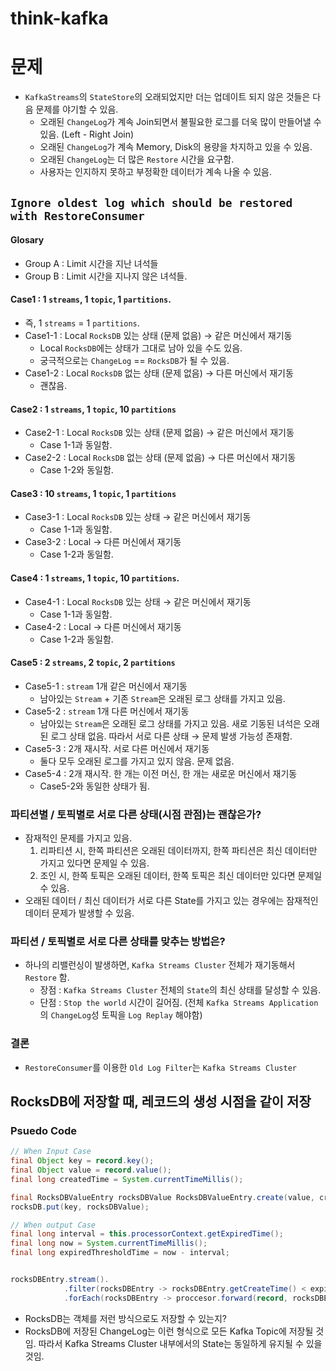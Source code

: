 # think-kafka


# 문제
- `KafkaStreams`의 `StateStore`의 오래되었지만 더는 업데이트 되지 않은 것들은 다음 문제를 야기할 수 있음.
  - 오래된 `ChangeLog`가 계속 Join되면서 불필요한 로그를 더욱 많이 만들어낼 수 있음. (Left - Right Join)
  - 오래된 `ChangeLog`가 계속 Memory, Disk의 용량을 차지하고 있을 수 있음.
  - 오래된 `ChangeLog`는 더 많은 `Restore` 시간을 요구함.
  - 사용자는 인지하지 못하고 부정확한 데이터가 계속 나올 수 있음.


## `Ignore oldest log which should be restored with RestoreConsumer`

#### Glosary
- Group A : Limit 시간을 지난 녀석들
- Group B : Limit 시간을 지나지 않은 녀석들.


#### Case1 : 1 `streams`, 1 `topic`, 1 `partitions`.
- 즉, 1 `streams` = 1 `partitions`.
- Case1-1 : Local `RocksDB` 있는 상태 (문제 없음) → 같은 머신에서 재기동
  - Local `RocksDB`에는 상태가 그대로 남아 있을 수도 있음.
  - 궁극적으로는 `ChangeLog` == `RocksDB`가 될 수 있음. 
- Case1-2 : Local `RocksDB` 없는 상태 (문제 없음) → 다른 머신에서 재기동
  - 괜찮음.
 
#### Case2 : 1 `streams`, 1 `topic`, 10 `partitions`
- Case2-1 : Local `RocksDB` 있는 상태 (문제 없음) → 같은 머신에서 재기동
  - Case 1-1과 동일함.
- Case2-2 : Local `RocksDB` 없는 상태 (문제 없음) → 다른 머신에서 재기동
  - Case 1-2와 동일함.
 
#### Case3 : 10 `streams`, 1 `topic`, 1 `partitions`
- Case3-1 : Local `RocksDB` 있는 상태 → 같은 머신에서 재기동
  - Case 1-1과 동일함.
- Case3-2 : Local → 다른 머신에서 재기동
  - Case 1-2과 동일함.
 
#### Case4 : 1 `streams`, 1 `topic`, 10 `partitions`.
- Case4-1 : Local `RocksDB` 있는 상태 → 같은 머신에서 재기동
  - Case 1-1과 동일함.
- Case4-2 : Local → 다른 머신에서 재기동
  - Case 1-2과 동일함.


#### Case5 : 2 `streams`, 2 `topic`, 2 `partitions`
- Case5-1 : `stream` 1개 같은 머신에서 재기동
  - 남아있는 `Stream` + 기존 `Stream`은 오래된 로그 상태를 가지고 있음.
- Case5-2 : `stream` 1개 다른 머신에서 재기동
  - 남아있는 `Stream`은 오래된 로그 상태를 가지고 있음. 새로 기동된 녀석은 오래된 로그 상태 없음. 따라서 서로 다른 상태 → 문제 발생 가능성 존재함.
- Case5-3 : 2개 재시작. 서로 다른 머신에서 재기동
  - 둘다 모두 오래된 로그를 가지고 있지 않음. 문제 없음.
- Case5-4 : 2개 재시작. 한 개는 이전 머신,  한 개는 새로운 머신에서 재기동
  - Case5-2와 동일한 상태가 됨. 


### 파티션별 / 토픽별로 서로 다른 상태(시점 관점)는 괜찮은가?
- 잠재적인 문제를 가지고 있음.
  1. 리파티션 시, 한쪽 파티션은 오래된 데이터까지, 한쪽 파티션은 최신 데이터만 가지고 있다면 문제일 수 있음.
  2. 조인 시, 한쪽 토픽은 오래된 데이터, 한쪽 토픽은 최신 데이터만 있다면 문제일 수 있음.
- 오래된 데이터 / 최신 데이터가 서로 다른 State를 가지고 있는 경우에는 잠재적인 데이터 문제가 발생할 수 있음. 


### 파티션 / 토픽별로 서로 다른 상태를 맞추는 방법은?
- 하나의 리밸런싱이 발생하면, `Kafka Streams Cluster` 전체가 재기동해서 `Restore` 함.
  - 장점 : `Kafka Streams Cluster` 전체의 `State`의 최신 상태를 달성할 수 있음.
  - 단점 : `Stop the world` 시간이 길어짐. (전체 `Kafka Streams Application`의 `ChangeLog`성 토픽을 `Log Replay` 해야함)

### 결론 
- `RestoreConsumer`를 이용한 `Old Log Filter`는 `Kafka Streams Cluster`


## RocksDB에 저장할 때, 레코드의 생성 시점을 같이 저장

### Psuedo Code
```java
// When Input Case
final Object key = record.key();
final Object value = record.value();
final long createdTime = System.currentTimeMillis();

final RocksDBValueEntry rocksDBValue RocksDBValueEntry.create(value, createdTime);
rocksDB.put(key, rocksDBValue);
```

```java
// When output Case
final long interval = this.processorContext.getExpiredTime();
final long now = System.currentTimeMillis();
final long expiredThresholdTime = now - interval;


rocksDBEntry.stream().
            .filter(rocksDBEntry -> rocksDBEntry.getCreateTime() < expiredThresholdTime)
            .forEach(rocksDBEntry -> proccesor.forward(record, rocksDBEntry);
```

- RocksDB는 객체를 저런 방식으로도 저장할 수 있는지?
- RocksDB에 저장된 ChangeLog는 이런 형식으로 모든 Kafka Topic에 저장될 것임. 따라서 Kafka Streams Cluster 내부에서의 State는 동일하게 유지될 수 있을 것임. 







